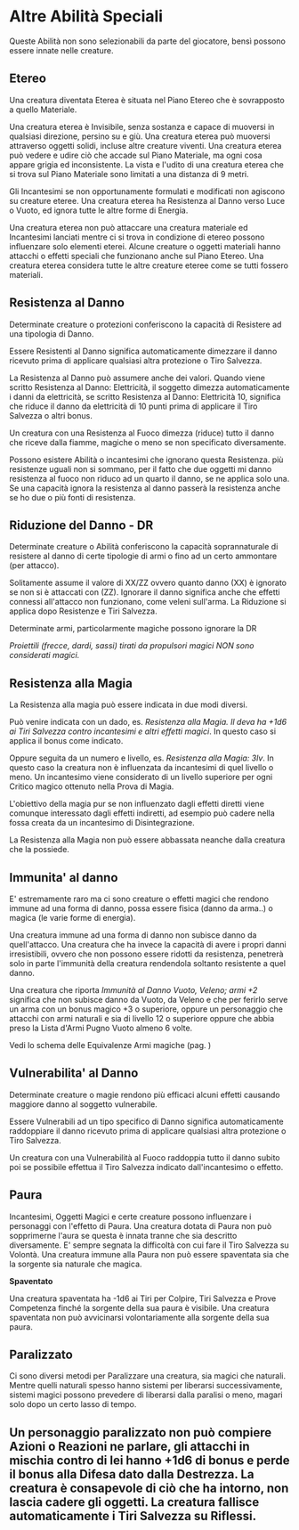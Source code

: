 # Altre Abilità Speciali

Queste Abilità non sono selezionabili da parte del giocatore, bensì possono essere innate nelle creature.

## Etereo

Una creatura diventata Eterea è situata nel Piano Etereo che è sovrapposto a quello Materiale.

Una creatura eterea è Invisibile, senza sostanza e capace di muoversi in qualsiasi direzione, persino su e giù. Una creatura eterea può muoversi attraverso oggetti solidi, incluse altre creature viventi. Una creatura eterea può vedere e udire ciò che accade sul Piano Materiale, ma ogni cosa appare grigia ed inconsistente. La vista e l'udito di una creatura eterea che si trova sul Piano Materiale sono limitati a una distanza di 9 metri.

Gli Incantesimi se non opportunamente formulati e modificati non agiscono su creature eteree. Una creatura eterea ha Resistenza al Danno verso Luce o Vuoto, ed ignora tutte le altre forme di Energia.

Una creatura eterea non può attaccare una creatura materiale ed Incantesimi lanciati mentre ci si trova in condizione di etereo possono influenzare solo elementi eterei. Alcune creature o oggetti materiali hanno attacchi o effetti speciali che funzionano anche sul Piano Etereo. Una creatura eterea considera tutte le altre creature eteree come se tutti fossero materiali.

## Resistenza al Danno

Determinate creature o protezioni conferiscono la capacità di Resistere ad una tipologia di Danno.

Essere Resistenti al Danno significa automaticamente dimezzare il danno ricevuto prima di applicare qualsiasi altra protezione o Tiro Salvezza.

La Resistenza al Danno può assumere anche dei valori. Quando viene scritto Resistenza al Danno: Elettricità, il soggetto dimezza automaticamente i danni da elettricità, se scritto Resistenza al Danno: Elettricità 10, significa che riduce il danno da elettricità di 10 punti prima di applicare il Tiro Salvezza o altri bonus.

Un creatura con una Resistenza al Fuoco dimezza (riduce) tutto il danno che riceve dalla fiamme, magiche o meno se non specificato diversamente.

Possono esistere Abilità o incantesimi che ignorano questa Resistenza. più resistenze uguali non si sommano, per il fatto che due oggetti mi danno resistenza al fuoco non riduco ad un quarto il danno, se ne applica solo una.
Se una capacità ignora la resistenza al danno passerà la resistenza anche se ho due o più fonti di resistenza.

## Riduzione del Danno - DR

Determinate creature o Abilità conferiscono la capacità soprannaturale di resistere al danno di certe tipologie di armi o fino ad un certo ammontare (per attacco).

Solitamente assume il valore di XX/ZZ ovvero quanto danno (XX) è ignorato se non si è attaccati con (ZZ). Ignorare il danno significa anche che effetti connessi all'attacco non funzionano, come veleni sull'arma. La Riduzione si applica dopo Resistenze e Tiri Salvezza.

Determinate armi, particolarmente magiche possono ignorare la DR 

**Proiettili (frecce, dardi, sassi) tirati da *propulsori** magici NON sono considerati magici.*

## Resistenza alla Magia

La Resistenza alla magia può essere indicata in due modi diversi.

Può venire indicata con un dado, es. *Resistenza alla Magia. Il deva ha +1d6 ai Tiri Salvezza contro incantesimi e altri effetti magici*. In questo caso si applica il bonus come indicato.

Oppure seguita da un numero e livello, es. *Resistenza alla Magia: 3lv*. In questo caso la creatura non è influenzata da incantesimi di quel livello o meno. Un incantesimo viene considerato di un livello superiore per ogni Critico magico ottenuto nella Prova di Magia.

L'obiettivo della magia pur se non influenzato dagli effetti diretti viene comunque interessato dagli effetti indiretti, ad esempio può cadere nella fossa creata da un incantesimo di Disintegrazione.

La Resistenza alla Magia non può essere abbassata neanche dalla creatura che la possiede.

## Immunita' al danno

E' estremamente raro ma ci sono creature o effetti magici che rendono immune ad una forma di danno, possa essere fisica (danno da arma..) o magica (le varie forme di energia).

Una creatura immune ad una forma di danno non subisce danno da quell'attacco. Una creatura che ha invece la capacità di avere i propri danni irresistibili, ovvero che non possono essere ridotti da resistenza, penetrerà solo in parte l'immunità della creatura rendendola soltanto resistente a quel danno.

Una creatura che riporta *Immunità al Danno Vuoto, Veleno; armi +2* significa che non subisce danno da Vuoto, da Veleno e che per ferirlo serve un arma con un bonus magico +3 o superiore, oppure un personaggio che attacchi con armi naturali e sia di livello 12 o superiore oppure che abbia preso la Lista d'Armi Pugno Vuoto almeno 6 volte.

Vedi lo schema delle Equivalenze Armi magiche (pag. )

## Vulnerabilita' al Danno

Determinate creature o magie rendono più efficaci alcuni effetti causando maggiore danno al soggetto vulnerabile.

Essere Vulnerabili ad un tipo specifico di Danno significa automaticamente raddoppiare il danno ricevuto prima di applicare qualsiasi altra protezione o Tiro Salvezza.

Un creatura con una Vulnerabilità al Fuoco raddoppia tutto il danno subito poi se possibile effettua il Tiro Salvezza indicato dall'incantesimo o effetto.

## Paura

Incantesimi, Oggetti Magici e certe creature possono influenzare i personaggi con l'effetto di Paura. Una creatura dotata di Paura non può sopprimerne l'aura se questa è innata tranne che sia descritto diversamente. E' sempre segnata la difficoltà con cui fare il Tiro Salvezza su Volontà. Una creatura immune alla Paura non può essere spaventata sia che la sorgente sia naturale che magica.

**Spaventato**

Una creatura spaventata ha -1d6 ai Tiri per Colpire, Tiri Salvezza e Prove Competenza finché la sorgente della sua paura è visibile. Una creatura spaventata non può avvicinarsi volontariamente alla sorgente della sua paura.

## Paralizzato

Ci sono diversi metodi per Paralizzare una creatura, sia magici che naturali. Mentre quelli naturali spesso hanno sistemi per liberarsi successivamente, sistemi magici possono prevedere di liberarsi dalla paralisi o meno, magari solo dopo un certo lasso di tempo.

Un personaggio paralizzato non può compiere Azioni o Reazioni ne parlare, gli attacchi in mischia contro di lei hanno +1d6 di bonus e perde il bonus alla Difesa dato dalla Destrezza. La creatura è consapevole di ciò che ha intorno, non lascia cadere gli oggetti. La creatura fallisce automaticamente i Tiri Salvezza su Riflessi.
---